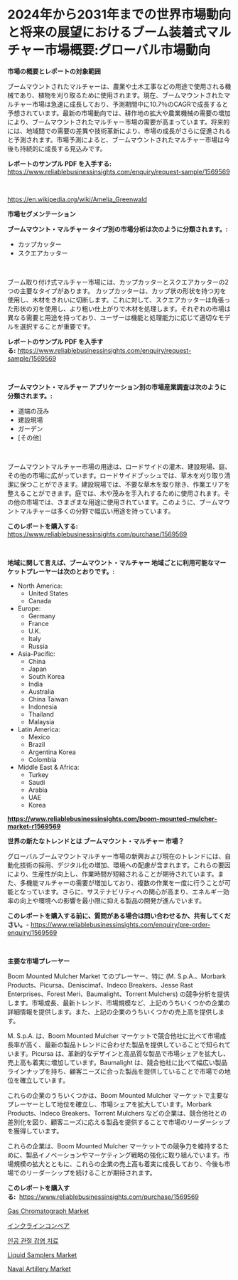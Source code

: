 <p><h1>2024年から2031年までの世界市場動向と将来の展望におけるブーム装着式マルチャー市場概要:グローバル市場動向</h1></p><p><strong>市場の概要とレポートの対象範囲</strong></p>
<p><p>ブームマウントされたマルチャーは、農業や土木工事などの用途で使用される機械であり、植物を刈り取るために使用されます。現在、ブームマウントされたマルチャー市場は急速に成長しており、予測期間中に10.7％のCAGRで成長すると予想されています。最新の市場動向では、耕作地の拡大や農業機械の需要の増加により、ブームマウントされたマルチャー市場の需要が高まっています。将来的には、地域間での需要の差異や技術革新により、市場の成長がさらに促進されると予測されます。市場予測によると、ブームマウントされたマルチャー市場は今後も持続的に成長する見込みです。</p></p>
<p><strong>レポートのサンプル PDF を入手する:</strong> <a href="https://www.reliablebusinessinsights.com/enquiry/request-sample/1569569">https://www.reliablebusinessinsights.com/enquiry/request-sample/1569569</a></p>
<p>&nbsp;</p>
<p><a href="https://en.wikipedia.org/wiki/Amelia_Greenwald">https://en.wikipedia.org/wiki/Amelia_Greenwald</a></p>
<p><strong>市場セグメンテーション</strong></p>
<p><strong>ブームマウント・マルチャー タイプ別の市場分析は次のように分類されます。:</strong></p>
<p><ul><li>カップカッター</li><li>スクエアカッター</li></ul></p>
<p>&nbsp;</p>
<p><p>ブーム取り付け式マルチャー市場には、カップカッターとスクエアカッターの2つの主要なタイプがあります。 カップカッターは、カップ状の形状を持つ刃を使用し、木材をきれいに切断します。これに対して、スクエアカッターは角張った形状の刃を使用し、より粗い仕上がりで木材を処理します。それぞれの市場は異なる需要と用途を持っており、ユーザーは機能と処理能力に応じて適切なモデルを選択することが重要です。</p></p>
<p><strong>レポートのサンプル PDF を入手する:</strong>&nbsp;<a href="https://www.reliablebusinessinsights.com/enquiry/request-sample/1569569">https://www.reliablebusinessinsights.com/enquiry/request-sample/1569569</a></p>
<p>&nbsp;</p>
<p><strong> ブームマウント・マルチャー アプリケーション別の市場産業調査は次のように分類されます。:</strong></p>
<p><ul><li>道端の茂み</li><li>建設現場</li><li>ガーデン</li><li>[その他]</li></ul></p>
<p>&nbsp;</p>
<p><p>ブームマウントマルチャー市場の用途は、ロードサイドの灌木、建設現場、庭、その他の市場に広がっています。ロードサイドブッシュでは、草木を刈り取り清潔に保つことができます。建設現場では、不要な草木を取り除き、作業エリアを整えることができます。庭では、木や茂みを手入れするために使用されます。その他の市場では、さまざまな用途に使用されています。このように、ブームマウントマルチャーは多くの分野で幅広い用途を持っています。</p></p>
<p><strong>このレポートを購入する:</strong>&nbsp; <a href="https://www.reliablebusinessinsights.com/purchase/1569569">https://www.reliablebusinessinsights.com/purchase/1569569</a></p>
<p>&nbsp;</p>
<p><strong>地域に関して言えば、ブームマウント・マルチャー 地域ごとに利用可能なマーケットプレーヤーは次のとおりです。:</strong></p>
<p><ul>
    <li>
        North America:
        <ul>
            <li>United States</li>
            <li>Canada</li>
        </ul>
    </li>
    <li>
        Europe:
        <ul>
            <li>Germany</li>
            <li>France</li>
            <li>U.K.</li>
            <li>Italy</li>
            <li>Russia</li>
        </ul>
    </li>
    <li>
        Asia-Pacific:
        <ul>
            <li>China</li>
            <li>Japan</li>
            <li>South Korea</li>
            <li>India</li>
            <li>Australia</li>
            <li>China Taiwan</li>
            <li>Indonesia</li>
            <li>Thailand</li>
            <li>Malaysia</li>
        </ul>
    </li>
    <li>
        Latin America:
        <ul>
            <li>Mexico</li>
            <li>Brazil</li>
            <li>Argentina Korea</li>
            <li>Colombia</li>
        </ul>
    </li>
    <li>
        Middle East & Africa:
        <ul>
            <li>Turkey</li>
            <li>Saudi</li>
            <li>Arabia</li>
            <li>UAE</li>
            <li>Korea</li>
        </ul>
    </li>
    </ul></p>
<p><strong><a href="https://www.reliablebusinessinsights.com/boom-mounted-mulcher-market-r1569569">https://www.reliablebusinessinsights.com/boom-mounted-mulcher-market-r1569569</a></strong>&nbsp;</p>
<p><strong>世界の新たなトレンドとは ブームマウント・マルチャー 市場？</strong></p>
<p><p>グローバルブームマウントマルチャー市場の新興および現在のトレンドには、自動化技術の採用、デジタル化の増加、環境への配慮が含まれます。これらの要因により、生産性が向上し、作業時間が短縮されることが期待されています。また、多機能マルチャーの需要が増加しており、複数の作業を一度に行うことが可能となっています。さらに、サステナビリティへの関心が高まり、エネルギー効率の向上や環境への影響を最小限に抑える製品の開発が進んでいます。</p></p>
<p><strong>このレポートを購入する前に、質問がある場合は問い合わせるか、共有してください。</strong>- <a href="https://www.reliablebusinessinsights.com/enquiry/pre-order-enquiry/1569569">https://www.reliablebusinessinsights.com/enquiry/pre-order-enquiry/1569569</a></p>
<p>&nbsp;</p>
<p><strong>主要な市場プレーヤー</strong></p>
<p><p>Boom Mounted Mulcher Market てのプレーヤー、特に (M. S.p.A.、Morbark Products、Picursa、Deniscimaf、Indeco Breakers、Jesse Rast Enterprises、Forest Meri、Baumalight、Torrent Mulchers) の競争分析を提供します。市場成長、最新トレンド、市場規模など、上記のうちいくつかの企業の詳細情報を提供します。また、上記の企業のうちいくつかの売上高を提供します。</p><p>M. S.p.A. は、Boom Mounted Mulcher マーケットで競合他社に比べて市場成長率が高く、最新の製品トレンドに合わせた製品を提供していることで知られています。Picursa は、革新的なデザインと高品質な製品で市場シェアを拡大し、売上高も着実に増加しています。Baumalight は、競合他社に比べて幅広い製品ラインナップを持ち、顧客ニーズに合った製品を提供していることで市場での地位を確立しています。</p><p>これらの企業のうちいくつかは、Boom Mounted Mulcher マーケットで主要なプレーヤーとして地位を確立し、市場シェアを拡大しています。Morbark Products、Indeco Breakers、Torrent Mulchers などの企業は、競合他社との差別化を図り、顧客ニーズに応える製品を提供することで市場のリーダーシップを獲得しています。</p><p>これらの企業は、Boom Mounted Mulcher マーケットでの競争力を維持するために、製品イノベーションやマーケティング戦略の強化に取り組んでいます。市場規模の拡大とともに、これらの企業の売上高も着実に成長しており、今後も市場でのリーダーシップを続けることが期待されます。</p></p>
<p><strong>このレポートを購入する:</strong>&nbsp;&nbsp;<a href="https://www.reliablebusinessinsights.com/purchase/1569569">https://www.reliablebusinessinsights.com/purchase/1569569</a></p>
<p><p><a href="https://github.com/amapolalg/Market-Research-Report-List-1/blob/main/gas-chromatograph-market.md">Gas Chromatograph Market</a></p><p><a href="https://github.com/roulaayoub-saad/Market-Research-Report-List-2/blob/main/1377905156692.md">インクラインコンベア</a></p><p><a href="https://github.com/ZacharyScthmitt4465/Market-Research-Report-List-2/blob/main/9553327167754.md">인공 관절 감염 치료</a></p><p><a href="https://issuu.com/reportprime-2/docs/liquid-samplers-market-size-2030.pptx">Liquid Samplers Market</a></p><p><a href="https://issuu.com/reportprime-2/docs/naval-artillery-market-size-2030.pptx">Naval Artillery Market</a></p></p>